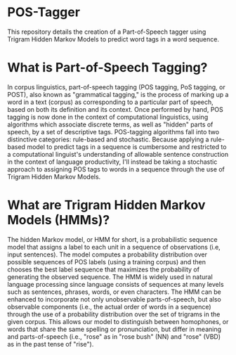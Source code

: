 # POS-Tagger
This repository details the creation of a Part-of-Speech tagger using Trigram Hidden Markov Models to predict word tags in a word sequence.

# What is Part-of-Speech Tagging?

In corpus linguistics, part-of-speech tagging (POS tagging, PoS tagging, or POST), also known as "grammatical tagging," is the process of marking up a word in a text (corpus) as corresponding to a particular part of speech, based on both its definition and its context. Once performed by hand, POS tagging is now done in the context of computational linguistics, using algorithms which associate discrete terms, as well as "hidden" parts of speech, by a set of descriptive tags. POS-tagging algorithms fall into two distinctive categories: rule-based and stochastic. Because applying a rule-based model to predict tags in a sequence is cumbersome and restricted to a computational linguist's understanding of allowable sentence construction in the context of language productivity, I'll instead be taking a stochastic approach to assigning POS tags to words in a sequence through the use of Trigram Hidden Markov Models. 

# What are Trigram Hidden Markov Models (HMMs)?

The hidden Markov model, or HMM for short, is a probabilistic sequence model that assigns a label to each unit in a sequence of observations (i.e, input sentences). The model computes a probability distribution over possible sequences of POS labels (using a training corpus) and then chooses the best label sequence that maximizes the probability of generating the observed sequence. The HMM is widely used in natural language processing since language consists of sequences at many levels such as sentences, phrases, words, or even characters. The HMM can be enhanced to incorporate not only unobservable parts-of-speech, but also observable components (i.e., the actual order of words in a sequence) through the use of a probability distribution over the set of trigrams in the given corpus. This allows our model to distinguish between homophones, or words that share the same spelling or pronunciation, but differ in meaning and parts-of-speech (i.e., "rose" as in "rose bush" (NN) and "rose" (VBD) as in the past tense of "rise").
